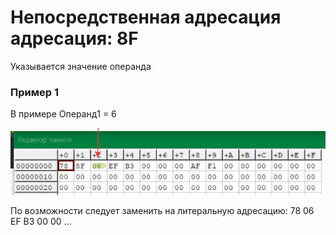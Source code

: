 # Непосредственная адресация адресация: 8F
Указывается значение операнда
### Пример 1
В примере Операнд1 = 6

![Пример1](../../img/8F.png)

По возможности следует заменить на литеральную адресацию:
78 06 EF B3 00 00 ...